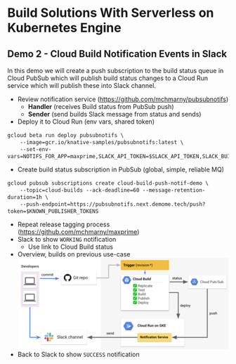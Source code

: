 # Build Solutions With Serverless on Kubernetes Engine

## Demo 2 - Cloud Build Notification Events in Slack

In this demo we will create a push subscription to the build status queue in Cloud PubSub which will publish build status changes to a Cloud Run service which will publish these into Slack channel.

* Review notification service (https://github.com/mchmarny/pubsubnotifs)
  * **Handler** (receives Build status from PubSub push)
  * **Sender** (send builds Slack message from status and sends)
* Deploy it to Cloud Run (env vars, shared token)

```shell
gcloud beta run deploy pubsubnotifs \
    --image=gcr.io/knative-samples/pubsubnotifs:latest \
    --set-env-vars=NOTIFS_FOR_APP=maxprime,SLACK_API_TOKEN=$SLACK_API_TOKEN,SLACK_BUILD_STATUS_CHANNEL=$SLACK_BUILD_STATUS_CHANNEL,KNOWN_PUBLISHER_TOKENS=$KNOWN_PUBLISHER_TOKENS
```

* Create build status subscription in PubSub (global, simple, reliable MQ)

```shell
gcloud pubsub subscriptions create cloud-build-push-notif-demo \
    --topic=cloud-builds --ack-deadline=60 --message-retention-duration=1h \
    --push-endpoint=https://pubsubnotifs.next.demome.tech/push?token=$KNOWN_PUBLISHER_TOKENS
```

* Repeat release tagging process (https://github.com/mchmarny/maxprime)
* Slack to show `WORKING` notification
  * Use link to Cloud Build status
* Overview, builds on previous use-case
![Cloud Build Integration with Slack Notifications](img/cbn.png "Cloud Build Integration with Slack Notifications")
* Back to Slack to show `SUCCESS` notification

